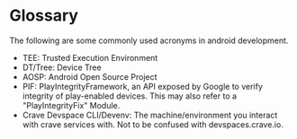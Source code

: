 # Glossary

The following are some commonly used acronyms in android development.

- TEE: Trusted Execution Environment
- DT/Tree: Device Tree
- AOSP: Android Open Source Project
- PIF: PlayIntegrityFramework, an API exposed by Google to verify
  integrity of play-enabled devices. This may also refer to a
  "PlayIntegrityFix" Module.
- Crave Devspace CLI/Devenv: The machine/environment you interact with crave services with. Not to be confused with devspaces.crave.io.
